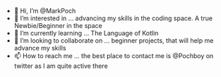 - 👋 Hi, I’m @MarkPoch
- 👀 I’m interested in ... advancing my skills in the coding space. A true Newbie/Beginner in the space
- 🌱 I’m currently learning ... The Language of Kotlin
- 💞️ I’m looking to collaborate on ... beginner projects, that will help me advance my skills
- 📫 How to reach me ... the best place to contact me is @Pochboy on twitter as I am quite active there

<!---
MarkPoch/MarkPoch is a ✨ special ✨ repository because its `README.md` (this file) appears on your GitHub profile.
You can click the Preview link to take a look at your changes.
--->

